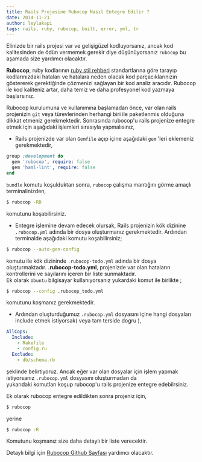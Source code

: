 ```yaml
---
title: Rails Projesine Rubocop Nasıl Entegre Edilir ?
date: 2014-11-21
author: leylakapi
tags: rails, ruby, rubocop, built, error, yml, tr 
---
```


Elinizde bir rails projesi var ve gelişigüzel kodluyorsanız, ancak kod kalitesinden de ödün vermemek gerekir diye
düşünüyorsanız `rubocop` bu aşamada size yardımcı olacaktır.

**Rubocop**, ruby kodlarının [ruby stil rehberi](https://github.com/bbatsov/ruby-style-guide) standartlarına göre tarayıp
kodlarınızdaki hataları ve hatalara neden olacak kod parçacıklarınızın göstererek gerektiğinde çözmenizi sağlayan bir
kod analiz aracıdır. Rubocop ile kod kaliteniz artar, daha temiz ve daha profesyonel kod yazmaya başlarsınız.

Rubocop kurulumuna ve kullanımına başlamadan önce, var olan rails projenizin `git` veya türevlerinden herhangi biri ile
paketlenmis olduğuna dikkat etmeniz
gerekmektedir. Sonrasında rubocop'u rails projenize entegre etmek için aşağıdaki işlemleri sırasıyla yapmalısınız,

- Rails projenizde var olan `Gemfile` açıp içine aşağıdaki `gem` 'leri eklemeniz gerekmektedir,

```ruby
group :development do
  gem 'rubocop', require: false
  gem 'haml-lint', require: false
end
```

`bundle` komutu koşulduktan sonra, `rubocop` çalışma mantığını görme amaçlı terminalinizden,
  
```bash
$ rubocop -RD  
```  

komutunu koşabilirsiniz.

- Entegre işlemine devam edecek olursak, Rails projenizin kök dizinine `.rubocop.yml` adında bir dosya oluşturmanız gerekmektedir. 
Ardından terminalde aşağıdaki komutu koşabilirsiniz;

```bash
$ rubocop --auto-gen-config
```

komutu ile kök dizininde `.rubocop-todo.yml` adında bir dosya oluşturmaktadır. **.rubocop-todo.yml**,  projenizde var olan hataların kontrollerini ve sayılarını içeren bir liste sunmaktadır.  
Ek olarak `Ubuntu` bilgisayar kullanıyorsanız yukardaki komut ile birlikte ;

```bash
$ rubocop --config .rubocop_todo.yml
```
komutunu koşmanız gerekmektedir.

- Ardından oluşturduğumuz `.rubocop.yml` dosyasını içine hangi dosyaları include etmek istiyorsak( veya tam terside dogru ),

```yml
AllCops:
  Include:
    - Rakefile
    - config.ru
  Exclude:
    - db/schema.rb
```

şeklinde belirtiyoruz. Ancak eğer var olan dosyalar için işlem yapmak istiyorsanız `.rubocop.yml` dosyasını oluşturmadan da  
yukarıdaki komutları koşup rubocop'u rails projenize entegre edebilrsiniz.

Ek olarak rubocop entegre edildikten sonra projeniz için,

```bash
$ rubocop
```

yerine

```bash
$ rubocop -R
```

Komutunu koşmanız size daha detaylı bir liste verecektir.

Detaylı bilgi için [Rubocop Github Sayfası](https://github.com/bbatsov/rubocop) yardımcı olacaktır.
